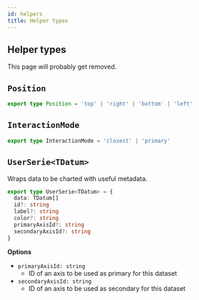 ```yaml
---
id: helpers
title: Helper types
---
```


## Helper types

This page will probably get removed.

## `Position`

```typescript
export type Position = 'top' | 'right' | 'bottom' | 'left'
```

## `InteractionMode`

```typescript
export type InteractionMode = 'closest' | 'primary'
```

## `UserSerie<TDatum>`

Wraps data to be charted with useful metadata.

```typescript
export type UserSerie<TDatum> = {
  data: TDatum[]
  id?: string
  label?: string
  color?: string
  primaryAxisId?: string
  secondaryAxisId?: string
}
```

**Options**

- `primaryAxisId: string`
  - ID of an axis to be used as primary for this dataset
- `secondaryAxisId: string`
  - ID of an axis to be used as secondary for this dataset
